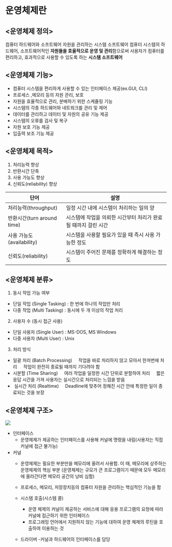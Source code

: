 # 운영체제란
## <운영체제 정의>
컴퓨터 하드웨어와 소프트웨어 자원을 관리하는 시스템 소프트웨어
컴퓨터 시스템의 하드웨어, 소프트웨어적인 **자원들을 효율적으로 운영 및 관리**함으로써 사용자가 컴퓨터를 편리하고, 효과적으로 사용할 수 있도록 하는 **시스템 소프트웨어**

## <운영체제 기능>
- 컴퓨터 시스템을 편리하게 사용할 수 있는 인터페이스 제공(ex.GUI, CLI)
- 프로세스 ,메모리 등의 자원 관리, 보호
- 자원을 효율적으로 관리, 분배하기 위한 스케쥴링 기능
- 시스템의 각종 하드웨어와 네트워크를 관리 및 제어
- 데이터를 관리하고 데이터 및 자원의 공유 기능 제공
- 시스템의 오류를 검사 및 복구
- 자원 보호 기능 제공
- 입출력 보조 기능 제공

## <운영체제 목적>
1. 처리능력 향상
2. 반환시간 단축
3. 사용 가능도 향상
4. 신뢰도(reliability) 향상	

| 단어 | 설명 |
|---|---|
| 처리능력(throughput) | 일정 시간 내에 시스템이 처리하는 일의 양 |
| 반환시간(turn around time) | 시스템에 작업을 의뢰한 시간부터 처리가 완료될 때까지 걸린 시간 |
| 사용 가능도(availability) | 시스템을 사용할 필요가 있을 때 즉시 사용 가능한 정도 |
| 신뢰도(reliability) | 시스템이 주어진 문제를 정확하게 해결하는 정도 |

## <운영체제 분류>
1. 동시 작업 가능 여부
- 단일 작업 (Single Tasking) : 한 번에 하나의 작업만 처리
- 다중 작업 (Multi Tasking) : 동시에 두 개 이상의 작업 처리
 
2. 사용자 수 (동시 접근 사용)
- 단일 사용자 (Single User) : MS-DOS, MS Windows
- 다중 사용자 (Multi User) : Unix
 
3. 처리 방식
- 일괄 처리 (Batch Processing)
    작업을 바로 처리하지 않고 모아서 한꺼번에 처리
    작업이 완전히 종료될 때까지 기다려야 함
- 시분할 (Time Sharing)
    여러 작업을 일정한 시간 단위로 분할하여 처리
    짧은 응답 시간을 가져 사용자는 실시간으로 처리되는 느낌을 받음
-  실시간 처리 (Realtime)
    Deadline에 맞추어 정해진 시간 안에 특정한 일이 종료되는 것을 보장
 
## <운영체제 구조>
![](https://velog.velcdn.com/images/imeyh/post/59c18273-a6e1-4382-a5a4-5e93fc113af4/image.png)

- 인터페이스
    - 운영체제가 제공하는 인터페이스를 사용해 커널에 명령을 내림(사용자는 직접 커널에 접근 불가능)
- 커널
    - 운영체제는 필요한 부분만을 메모리에 올려서 사용함. 이 때, 메모리에 상주하는 운영체제의 핵심 부분 (운영체제는 규모가 큰 프로그램이기 때문에 모두 메모리에 올라간다면 메모리 공간의 낭비 심함)
    - 프로세스, 메모리, 저장장치등의 컴퓨터 자원을 관리하는 핵심적인 기능을 함


	- 시스템 호출(시스템 콜)
		- 운영 체제의 커널이 제공하는 서비스에 대해 응용  프로그램의 요청에 따라 커널에 접근하기 위한 인터페이스
     	- 프로그래밍 언어에서 지원하지 않는 기능에 대하여 운영 체제의 루틴을 호출하여 이용하는 것
	- 드라이버
		-커널과 하드웨어의 인터페이스를 담당

